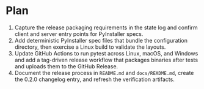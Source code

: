 # Plan

1. Capture the release packaging requirements in the state log and confirm client and server entry points for PyInstaller specs.
2. Add deterministic PyInstaller spec files that bundle the configuration directory, then exercise a Linux build to validate the layouts.
3. Update GitHub Actions to run pytest across Linux, macOS, and Windows and add a tag-driven release workflow that packages binaries after tests and uploads them to the GitHub Release.
4. Document the release process in `README.md` and `docs/README.md`, create the 0.2.0 changelog entry, and refresh the verification artifacts.
